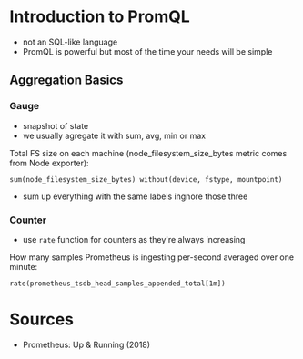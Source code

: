 # Introduction to PromQL

* not an SQL-like language
* PromQL is powerful but most of the time your needs will be simple

## Aggregation Basics

### Gauge

* snapshot of state
* we usually agregate it with sum, avg, min or max

Total FS size on each machine (node_filesystem_size_bytes metric comes from Node exporter):

```
sum(node_filesystem_size_bytes) without(device, fstype, mountpoint)
```

* sum up everything with the same labels ingnore those three

### Counter

* use `rate` function for counters as they're always increasing

How many samples Prometheus is ingesting per-second averaged over one minute:
```
rate(prometheus_tsdb_head_samples_appended_total[1m])
```

# Sources

* Prometheus: Up & Running (2018)
